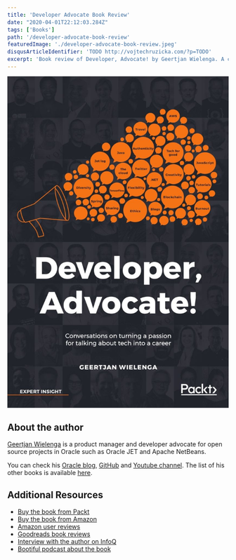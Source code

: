 ```yaml
---
title: 'Developer Advocate Book Review'
date: "2020-04-01T22:12:03.284Z"
tags: ['Books']
path: '/developer-advocate-book-review'
featuredImage: './developer-advocate-book-review.jpeg'
disqusArticleIdentifier: 'TODO http://vojtechruzicka.com/?p=TODO'
excerpt: 'Book review of Developer, Advocate! by Geertjan Wielenga. A collection of conversations with developer advocates about their work, tech communities and the road to becoming a developer advocate.'
---
```


![Developer Advocate Book Review](./developer-advocate-book-review.jpeg)

## About the author
[Geertjan Wielenga](https://twitter.com/GeertjanW) is a product manager and developer advocate for open source projects in Oracle such as Oracle JET and Apache NetBeans.

You can check his [Oracle blog](https://blogs.oracle.com/author/geertjan-wielenga), [GitHub](https://github.com/GeertjanWielenga) and [Youtube channel](https://www.youtube.com/user/GeertjanWielenga1/videos). The list of his other books is available [here](https://www.amazon.com/s?i=stripbooks&rh=p_27%3AGeertjan+Wielenga&s=relevancerank&text=Geertjan+Wielenga&ref=dp_byline_sr_book_1).

## Additional Resources
- [Buy the book from Packt](https://www.packtpub.com/business-other/developer-advocate)
- [Buy the book from Amazon](https://www.amazon.com/Developer-Advocate-Conversations-turning-passion/dp/1789138744)
- [Amazon user reviews](https://www.amazon.com/Developer-Advocate-Conversations-turning-passion/dp/1789138744#customerReviews)
- [Goodreads book reviews](https://www.goodreads.com/book/show/48574066-developer-advocate)
- [Interview with the author on InfoQ](https://www.infoq.com/articles/developer-advocate/)
- [Bootiful podcast about the book](https://spring.io/blog/2019/10/04/a-bootiful-podcast-oracle-s-geertjan-wielenga-on-his-new-book-developer-advocate)
